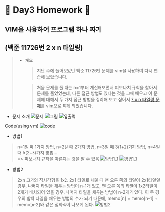 🍋 Day3 Homework 🍋
=============

## VIM을 사용하여 프로그램 하나 짜기
(백준 11726번 2 x n 타일링)
-----------------------------

> - 개요
>   > 지난 주에 풀어보았던 백준 11726번 문제를 vim을 사용하여 다시 연습해 보았습니다.
>
>   > 처음 문제를 풀 때는 n=1부터 계산해보면서 피보나치 규칙을 찾아서 문제를 풀었었는데, 다른 접근 방법도 있다는 것을 그때 배우고 이 문제에 대해서 두 가지 접근 방법을 정리해 보고 싶어서 [2 x n 타일링 문제](https://www.acmicpc.net/problem/11726)를 vim으로 짜게 되었습니다.
   
- 문제 소개
![문제](https://ifh.cc/g/cb4lz5.png)
![그림](https://ifh.cc/g/3VgN7I.png)
![입출력](https://ifh.cc/g/KlQkbO.png)
   
   
Code(using vim)
![code](https://ifh.cc/g/oNiDI0.jpg)
   
+ 방법1
> n=1일 때 1가지 방법, n=2일 때 2가지 방법, n=3일 때 3(1+2)가지 방법, n=4일 때 5(2+3)가지 방법...   
> => 피보나치 규칙을 따른다는 것을 알 수 있음
![방법1_1](https://ifh.cc/g/7fnziF.png)
![방법1_1](https://ifh.cc/g/TCXNP0.png)
   
+ 방법2
> 2xn 크기의 직사각형을 1x2, 2x1 타일로 채울 때 맨 오른 쪽의 타일이 2x1타일일 경우, 나머지 타일을 채우는 방법이 n-1개 있고, 맨 오른 쪽의 타일이 1x2타일이 2개가 배치되어 있을 경우, 나머지 타일을 채우는 방법이 n-2개가 있다. 이 두 경우의 합이 타일을 채우는 방법의 수가 되기 때문에, memo[n] = memo[n-1] + memo[n-2]와 같은 점화식이 나오게 된다.
![방법2](https://ifh.cc/g/dS3m2x.png)
